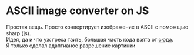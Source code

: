 <h1>ASCII image converter on JS</h1>
<p>Простая вещь. Просто конвертирует изображение в ASCII с поможщью sharp (js). <br>Идея, да и что уж греха таить, большая часть кода взята от <a href="https://habr.com/ru/companies/otus/articles/654777/">сюда</a>.<br>Я только сделал адаптианое разрешение картинки</p>
